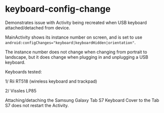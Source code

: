 # keyboard-config-change

Demonstrates issue with Activity being recreated when USB keyboard attached/detached from device.

MainActivity shows its instance number on screen, and is set to use `android:configChanges="keyboard|keyboardHidden|orientation"`. 

The instance number does not change when changing from portrait to landscape, but it does change when plugging in and unplugging a USB keyboard.

Keyboards tested:

1/ Rii RT518 (wireless keyboard and trackpad)

2/ Vissles LP85

Attaching/detaching the Samsung Galaxy Tab S7 Keyboard Cover to the Tab S7 does not restart the Activity.
